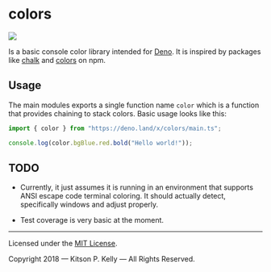 # colors

[![][tci badge]][tci link]

Is a basic console color library intended for [Deno](https://deno.land/). It is
inspired by packages like [chalk](https://www.npmjs.com/package/chalk) and
[colors](https://www.npmjs.com/package/colors) on npm.

## Usage

The main modules exports a single function name `color` which is a function
that provides chaining to stack colors. Basic usage looks like this:

```ts
import { color } from "https://deno.land/x/colors/main.ts";

console.log(color.bgBlue.red.bold("Hello world!"));
```

## TODO

- Currently, it just assumes it is running in an environment that supports ANSI
  escape code terminal coloring. It should actually detect, specifically
  windows and adjust properly.

- Test coverage is very basic at the moment.

---

Licensed under the [MIT License](./LICENSE).

Copyright 2018 — Kitson P. Kelly — All Rights Reserved.

[tci badge]: https://travis-ci.com/kitsonk/colors.svg?branch=master
[tci link]: https://travis-ci.com/kitsonk/colors
